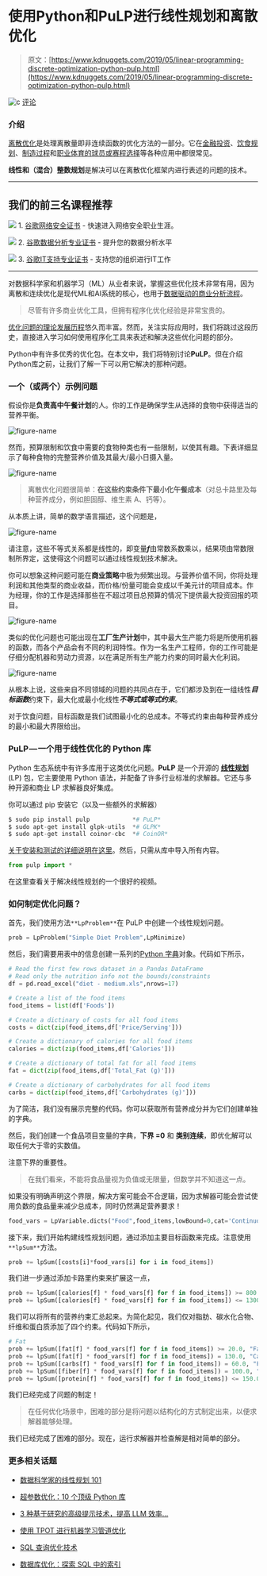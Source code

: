 # 使用Python和PuLP进行线性规划和离散优化

> 原文：[https://www.kdnuggets.com/2019/05/linear-programming-discrete-optimization-python-pulp.html](https://www.kdnuggets.com/2019/05/linear-programming-discrete-optimization-python-pulp.html)

![c](../Images/3d9c022da2d331bb56691a9617b91b90.png) [评论](/2019/05/linear-programming-discrete-optimization-python-pulp.html?page=2#comments)

### 介绍

[离散优化](https://neos-guide.org/optimization-tree)是处理离散量即非连续函数的优化方法的一部分。它在[金融投资](https://study.com/academy/lesson/financial-applications-of-linear-programs-for-portfolio-selection-financial-planning-financial-mix-strategy.html)、[饮食规划](https://neos-guide.org/content/diet-problem)、[制造过程](https://www.quora.com/How-do-I-solve-a-manufacturing-problem-in-linear-programming)和[职业体育的球员或赛程选择](https://www2.cs.duke.edu/courses/fall10/cps296.1/joe_siyang.pdf)等各种应用中都很常见。

**线性和（混合）整数规划**是解决可以在离散优化框架内进行表述的问题的技术。

* * *

## 我们的前三名课程推荐

![](../Images/0244c01ba9267c002ef39d4907e0b8fb.png) 1\. [谷歌网络安全证书](https://www.kdnuggets.com/google-cybersecurity) - 快速进入网络安全职业生涯。

![](../Images/e225c49c3c91745821c8c0368bf04711.png) 2\. [谷歌数据分析专业证书](https://www.kdnuggets.com/google-data-analytics) - 提升您的数据分析水平

![](../Images/0244c01ba9267c002ef39d4907e0b8fb.png) 3\. [谷歌IT支持专业证书](https://www.kdnuggets.com/google-itsupport) - 支持您的组织进行IT工作

* * *

对数据科学家和机器学习（ML）从业者来说，掌握这些优化技术非常有用，因为离散和连续优化是现代ML和AI系统的核心，也用于[数据驱动的商业分析流程](https://www.edx.org/course/optimization-methods-business-analytics-mitx-15-053x)。

> 尽管有许多商业优化工具，但拥有程序化优化经验是非常宝贵的。

[优化问题的理论发展历程](https://www.math.uni-bielefeld.de/documenta/vol-ismp/25_bixby-robert.pdf)悠久而丰富。然而，关注实际应用时，我们将跳过这段历史，直接进入学习如何使用程序化工具来表述和解决这些优化问题的部分。

Python中有许多优秀的优化包。在本文中，我们将特别讨论**PuLP**。但在介绍Python库之前，让我们了解一下可以用它解决的那种问题。

### 一个（或两个）示例问题

假设你是**负责高中午餐计划**的人。你的工作是确保学生从选择的食物中获得适当的营养平衡。

![figure-name](../Images/cc1791bd3331a710354cda68b1034bf5.png)

然而，预算限制和饮食中需要的食物种类也有一些限制，以使其有趣。下表详细显示了每种食物的完整营养价值及其最大/最小日摄入量。

![figure-name](../Images/80504d2fed858a2034654b5f912068ff.png)

> 离散优化问题很简单：**在这些约束条件下最小化午餐成本**（对总卡路里及每种营养成分，例如胆固醇、维生素 A、钙等）。

从本质上讲，简单的数学语言描述，这个问题是，

![figure-name](../Images/b3f4683b5a2bee3460a4f052d1062356.png)

请注意，这些不等式关系都是线性的，即变量***f***由常数系数乘以，结果项由常数限制所界定，这使得这个问题可以通过线性规划技术解决。

你可以想象这种问题可能在**商业策略**中极为频繁出现。与营养价值不同，你将处理利润和其他类型的商业收益，而价格/份量可能会变成以千美元计的项目成本。作为经理，你的工作是选择那些在不超过项目总预算的情况下提供最大投资回报的项目。

![figure-name](../Images/b158cff8a7351caa31c5d982227b7f36.png)

类似的优化问题也可能出现在**工厂生产计划**中，其中最大生产能力将是所使用机器的函数，而各个产品会有不同的利润特性。作为一名生产工程师，你的工作可能是仔细分配机器和劳动力资源，以在满足所有生产能力约束的同时最大化利润。

![figure-name](../Images/4526a207f2070ab0d3104d4136f95403.png)

从根本上说，这些来自不同领域的问题的共同点在于，它们都涉及到在一组线性***目标函数***约束下，最大化或最小化线性***不等式或等式约束***。

对于饮食问题，目标函数是我们试图最小化的总成本。不等式约束由每种营养成分的最小和最大界限给出。

### PuLP — 一个用于线性优化的 Python 库

Python 生态系统中有许多库用于这类优化问题。**PuLP** 是一个开源的 [**线性规划**](https://en.wikipedia.org/wiki/Linear_programming) (LP) 包，它主要使用 Python 语法，并配备了许多行业标准的求解器。它还与多种开源和商业 LP 求解器良好集成。

你可以通过 pip 安装它（以及一些额外的求解器）

```py
$ sudo pip install pulp            *# PuLP*
$ sudo apt-get install glpk-utils  *# GLPK*
$ sudo apt-get install coinor-cbc  *# CoinOR*

```

[关于安装和测试的详细说明在这里](https://pythonhosted.org/PuLP/index.html)。然后，只需从库中导入所有内容。

```py
from pulp import *

```

在这里查看关于解决线性规划的一个很好的视频。

### **如何制定优化问题？**

首先，我们使用方法`**LpProblem**`在 PuLP 中创建一个线性规划问题。

```py
prob = LpProblem("Simple Diet Problem",LpMinimize)

```

然后，我们需要用表中的信息创建一系列的[Python 字典](https://www.kdnuggets.com/2019/12/python-dictionary-methods.html)对象。代码如下所示，

```py
# Read the first few rows dataset in a Pandas DataFrame
# Read only the nutrition info not the bounds/constraints
df = pd.read_excel("diet - medium.xls",nrows=17)

# Create a list of the food items
food_items = list(df['Foods'])

# Create a dictinary of costs for all food items
costs = dict(zip(food_items,df['Price/Serving']))

# Create a dictionary of calories for all food items
calories = dict(zip(food_items,df['Calories']))

# Create a dictionary of total fat for all food items
fat = dict(zip(food_items,df['Total_Fat (g)']))

# Create a dictionary of carbohydrates for all food items
carbs = dict(zip(food_items,df['Carbohydrates (g)']))

```

为了简洁，我们没有展示完整的代码。你可以获取所有营养成分并为它们创建单独的字典。

然后，我们创建一个食品项目变量的字典，**下界 =0** 和 **类别连续**，即优化解可以取任何大于零的实数值。

注意下界的重要性。

> 在我们看来，不能将食品量视为负值或无限量，但数学并不知道这一点。

如果没有明确声明这个界限，解决方案可能会不合逻辑，因为求解器可能会尝试使用负数的食品量来减少总成本，同时仍然满足营养要求！

```py
food_vars = LpVariable.dicts("Food",food_items,lowBound=0,cat='Continuous')

```

接下来，我们开始构建线性规划问题，通过添加主要目标函数来完成。注意使用`**lpSum**`方法。

```py
prob += lpSum([costs[i]*food_vars[i] for i in food_items])

```

我们进一步通过添加卡路里约束来扩展这一点，

```py
prob += lpSum([calories[f] * food_vars[f] for f in food_items]) >= 800.0
prob += lpSum([calories[f] * food_vars[f] for f in food_items]) <= 1300.0

```

我们可以将所有的营养约束汇总起来。为简化起见，我们仅对脂肪、碳水化合物、纤维和蛋白质添加了四个约束。代码如下所示，

```py
# Fat
prob += lpSum([fat[f] * food_vars[f] for f in food_items]) >= 20.0, "FatMinimum"
prob += lpSum([fat[f] * food_vars[f] for f in food_items]) = 130.0, "CarbsMinimum"
prob += lpSum([carbs[f] * food_vars[f] for f in food_items]) = 60.0, "FiberMinimum"
prob += lpSum([fiber[f] * food_vars[f] for f in food_items]) = 100.0, "ProteinMinimum"
prob += lpSum([protein[f] * food_vars[f] for f in food_items]) <= 150.0, "ProteinMaximum"

```

我们已经完成了问题的制定！

> 在任何优化场景中，困难的部分是将问题以结构化的方式制定出来，以便求解器能够处理。

我们已经完成了困难的部分。现在，运行求解器并检查解是相对简单的部分。

### 更多相关话题

+   [数据科学家的线性规划 101](https://www.kdnuggets.com/2023/02/linear-programming-101-data-scientists.html)

+   [超参数优化：10 个顶级 Python 库](https://www.kdnuggets.com/2023/01/hyperparameter-optimization-10-top-python-libraries.html)

+   [3 种基于研究的高级提示技术，提高 LLM 效率…](https://www.kdnuggets.com/3-research-driven-advanced-prompting-techniques-for-llm-efficiency-and-speed-optimization)

+   [使用 TPOT 进行机器学习管道优化](https://www.kdnuggets.com/2021/05/machine-learning-pipeline-optimization-tpot.html)

+   [SQL 查询优化技术](https://www.kdnuggets.com/2023/03/sql-query-optimization-techniques.html)

+   [数据库优化：探索 SQL 中的索引](https://www.kdnuggets.com/2023/07/database-optimization-exploring-indexes-sql.html)

